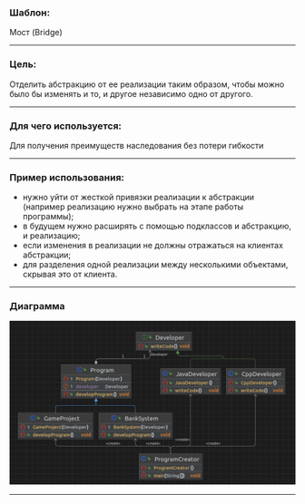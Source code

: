 ### Шаблон:

Мост (Bridge)

----------------------------------------------------------------------------------------------------------------------
### Цель:

Отделить абстракцию от ее реализации таким образом, чтобы можно было бы изменять и то, и другое
независимо одно от другого.

----------------------------------------------------------------------------------------------------------------------
### Для чего используется:

Для получения преимуществ наследования без потери гибкости

----------------------------------------------------------------------------------------------------------------------
### Пример использования:

- нужно уйти от жесткой привязки реализации к абстракции (например реализацию нужно выбрать на этапе
работы программы);
- в будущем нужно расширять с помощью подклассов и абстракцию, и реализацию;
- если изменения в реализации не должны отражаться на клиентах абстракции;
- для разделения одной реализации между несколькими объектами, скрывая это от клиента.

----------------------------------------------------------------------------------------------------------------------
### Диаграмма

![bridge.png](..%2F..%2F..%2Fdiagrams%2Fbridge.png)

----------------------------------------------------------------------------------------------------------------------